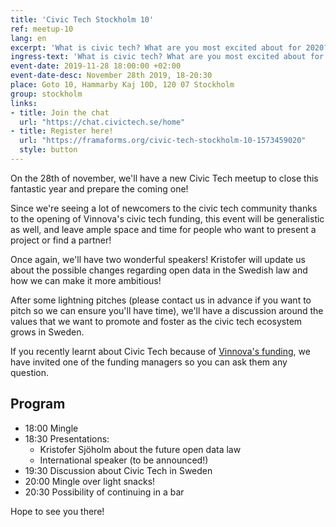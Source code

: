 ```yaml
---
title: 'Civic Tech Stockholm 10'
ref: meetup-10
lang: en
excerpt: 'What is civic tech? What are you most excited about for 2020?'
ingress-text: 'What is civic tech? What are you most excited about for 2020?'
event-date: 2019-11-28 18:00:00 +02:00
event-date-desc: November 28th 2019, 18-20:30
place: Goto 10, Hammarby Kaj 10D, 120 07 Stockholm
group: stockholm
links:
- title: Join the chat
  url: "https://chat.civictech.se/home"
- title: Register here!
  url: "https://framaforms.org/civic-tech-stockholm-10-1573459020"
  style: button
---
```


On the 28th of november, we'll have a new Civic Tech meetup to close this fantastic year and prepare the coming one!

Since we're seeing a lot of newcomers to the civic tech community thanks to the opening of Vinnova's civic tech funding, this event will be generalistic as well, and leave ample space and time for people who want to present a project or find a partner!

Once again, we'll have two wonderful speakers! Kristofer will update us about the possible changes regarding open data in the Swedish law and how we can make it more ambitious!

After some lightning pitches (please contact us in advance if you want to pitch so we can ensure you'll have time), we'll have a discussion around the values that we want to promote and foster as the civic tech ecosystem grows in Sweden.

If you recently learnt about Civic Tech because of [Vinnova's funding](https://www.vinnova.se/en/calls-for-proposals/civic-tech/digital-services-for-2019-04507/), we have invited one of the funding managers so you can ask them any question.

## Program
* 18:00 Mingle
* 18:30 Presentations:
  * Kristofer Sjöholm about the future open data law
  * International speaker (to be announced!)
* 19:30 Discussion about Civic Tech in Sweden
* 20:00 Mingle over light snacks!
* 20:30 Possibility of continuing in a bar

Hope to see you there!
